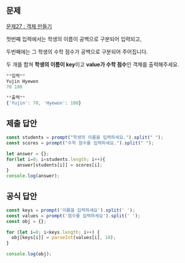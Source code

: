 ## 문제

[문제27 : 객체 만들기](https://www.notion.so/27-1bdb95a6719049ceb820538eda42c3a8) 

첫번째 입력에서는 학생의 이름이 공백으로 구분되어 입력되고, 

두번째에는 그 학생의 수학 점수가 공백으로 구분되어 주어집니다.

두 개를 합쳐 **학생의 이름이 key**이고 **value가 수학 점수**인 객체를 출력해주세요.

```jsx
**입력**
Yujin Hyewon
70 100

**출력**
{'Yujin': 70, 'Hyewon': 100}
```

## 제출 답안

```jsx
const students = prompt("학생의 이름을 입력하세요.").split(" ");
const scores = prompt("수학 점수를 입력하세요.").split(" ");

let answer = {};
for(let i=0; i<students.length; i++){
	answer[students[i]] = scores[i];
}
console.log(answer);
```

## 공식 답안

```jsx
const keys = prompt('이름을 입력하세요').split(' ');
const values = prompt('점수를 입력하세요').split(' ');
const obj = {};

for (let i=0; i<keys.length; i++) {
  obj[keys[i]] = parseInt(values[i], 10);
}

console.log(obj);
```
